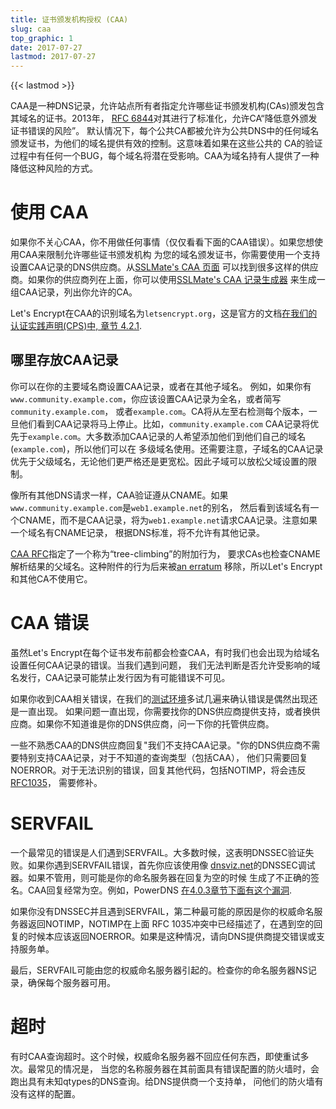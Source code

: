 ```yaml
---
title: 证书颁发机构授权 (CAA)
slug: caa
top_graphic: 1
date: 2017-07-27
lastmod: 2017-07-27
---
```


{{< lastmod >}}

CAA是一种DNS记录，允许站点所有者指定允许哪些证书颁发机构(CAs)颁发包含其域名的证书。2013年，
[RFC 6844](https://tools.ietf.org/html/rfc6844)对其进行了标准化，允许CA“降低意外颁发证书错误的风险”。
默认情况下，每个公共CA都被允许为公共DNS中的任何域名颁发证书，为他们的域名提供有效的控制。这意味着如果在这些公共的
CA的验证过程中有任何一个BUG，每个域名将潜在受影响。CAA为域名持有人提供了一种降低这种风险的方式。

# 使用 CAA

如果你不关心CAA，你不用做任何事情（仅仅看看下面的CAA错误）。如果您想使用CAA来限制允许哪些证书颁发机构
为您的域名颁发证书，你需要使用一个支持设置CAA记录的DNS供应商。从[SSLMate's CAA 页面](https://sslmate.com/caa/support)
可以找到很多这样的供应商。如果你的供应商列在上面，你可以使用[SSLMate's CAA 记录生成器](https://sslmate.com/caa/)
来生成一组CAA记录，列出你允许的CA。

Let's Encrypt在CAA的识别域名为`letsencrypt.org`，这是官方的文档[在我们的认证实践声明(CPS)中, 章节 4.2.1](https://letsencrypt.org/repository/).

## 哪里存放CAA记录

你可以在你的主要域名商设置CAA记录，或者在其他子域名。
例如，如果你有`www.community.example.com`，你应该设置CAA记录为全名，或者简写`community.example.com`，
或者`example.com`。CA将从左至右检测每个版本，一旦他们看到CAA记录将马上停止。比如，`community.example.com`
CAA记录将优先于`example.com`。大多数添加CAA记录的人希望添加他们到他们自己的域名(`example.com`)，所以他们可以在
多级域名使用。还需要注意，子域名的CAA记录优先于父级域名，无论他们更严格还是更宽松。因此子域可以放松父域设置的限制。

像所有其他DNS请求一样，CAA验证遵从CNAME。如果`www.community.example.com`是`web1.example.net`的别名，
然后看到该域名有一个CNAME，而不是CAA记录，将为`web1.example.net`请求CAA记录。注意如果一个域名有CNAME记录，
根据DNS标准，将不允许有其他记录。

[CAA RFC](https://tools.ietf.org/html/rfc6844)指定了一个称为“tree-climbing”的附加行为，
要求CAs也检查CNAME解析结果的父域名。这种附件的行为后来被[an erratum](https://www.rfc-editor.org/errata/eid5065)
移除，所以Let's Encrypt和其他CA不使用它。

# CAA 错误

虽然Let's Encrypt在每个证书发布前都会检查CAA，有时我们也会出现为给域名设置任何CAA记录的错误。当我们遇到问题，
我们无法判断是否允许受影响的域名发行，CAA记录可能禁止发行因为有可能错误不可见。

如果你收到CAA相关错误，在我们的[测试环境](/docs/staging-environment/)多试几遍来确认错误是偶然出现还是一直出现。
如果问题一直出现，你需要找你的DNS供应商提供支持，或者换供应商。如果你不知道谁是你的DNS供应商，问一下你的托管供应商。

一些不熟悉CAA的DNS供应商回复"我们不支持CAA记录。"你的DNS供应商不需要特别支持CAA记录，对于不知道的查询类型（包括CAA），
他们只需要回复NOERROR。对于无法识别的错误，回复其他代码，包括NOTIMP，将会违反[RFC1035](https://tools.ietf.org/html/rfc1035)，
需要修补。

# SERVFAIL

一个最常见的错误是人们遇到SERVFAIL。大多数时候，这表明DNSSEC验证失败。如果你遇到SERVFAIL错误，首先你应该使用像
[dnsviz.net](http://dnsviz.net/)的DNSSEC调试器。如果不管用，则可能是你的命名服务器在回复为空的时候
生成了不正确的签名。CAA回复经常为空。例如，PowerDNS [在4.0.3章节下面有这个漏洞](https://community.letsencrypt.org/t/caa-servfail-changes/38298/2?u=jsha).

如果你没有DNSSEC并且遇到SERVFAIL，第二种最可能的原因是你的权威命名服务器返回NOTIMP，NOTIMP在上面
RFC 1035冲突中已经描述了，在遇到空的回复的时候本应该返回NOERROR。如果是这种情况，请向DNS提供商提交错误或支持服务单。

最后，SERVFAIL可能由您的权威命名服务器引起的。检查你的命名服务器NS记录，确保每个服务器可用。

# 超时

有时CAA查询超时。这个时候，权威命名服务器不回应任何东西，即使重试多次。最常见的情况是，
当您的名称服务器在其前面具有错误配置的防火墙时，会跑出具有未知qtypes的DNS查询。给DNS提供商一个支持单，
问他们的防火墙有没有这样的配置。
